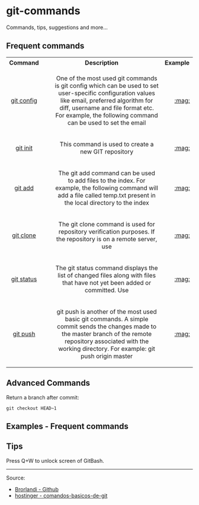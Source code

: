 # git-commands
Commands, tips, suggestions and more...



##  Frequent commands

<table>
 <tr>
     <th>Command</th>
     <th>Description</th>
     <th>Example</th>
 </tr>
  <tr align="center">
     <td><a href="https://github.com/gil-son/java/tree/main/8">git config</a></td>
     <td>
         <ul>
             <p>One of the most used git commands is git config which can be used to set user-specific configuration values like email, preferred algorithm for diff, username and file format etc. For example, the following command can be used to set the email</p>
         </ul>
     </td>
    <td>
         <ul>
             <p><a href=""></p>:mag:</li>
         </ul>
     </td>
 </tr>
 
  <tr align="center">
     <td><a href="https://github.com/gil-son/java/tree/main/8">git init</a></td>
     <td>
         <ul>
             <p>This command is used to create a new GIT repository</p>
         </ul>
     </td>
    <td>
         <ul>
             <p><a href=""></p>:mag:</li>
         </ul>
     </td>
 </tr>
 
 <tr align="center">
     <td><a href="https://github.com/gil-son/java/tree/main/8">git add</a></td>
     <td>
         <ul>
             <p>The git add command can be used to add files to the index. For example, the following command will add a file called temp.txt present in the local directory to the index</p>
         </ul>
     </td>
    <td>
         <ul>
             <p><a href=""></p>:mag:</li>
         </ul>
     </td>
 </tr>
 
 
 <tr align="center">
     <td><a href="https://github.com/gil-son/java/tree/main/8">git clone</a></td>
     <td>
         <ul>
             <p>The git clone command is used for repository verification purposes. If the repository is on a remote server, use</p>
         </ul>
     </td>
    <td>
         <ul>
             <p><a href=""></p>:mag:</li>
         </ul>
     </td>
 </tr>
 
 <tr align="center">
     <td><a href="https://github.com/gil-son/java/tree/main/8">git status</a></td>
     <td>
         <ul>
             <p>The git status command displays the list of changed files along with files that have not yet been added or committed. Use</p>
         </ul>
     </td>
    <td>
         <ul>
             <p><a href=""></p>:mag:</li>
         </ul>
     </td>
 </tr>
 
 <tr align="center">
     <td><a href="https://github.com/gil-son/java/tree/main/8">git push</a></td>
     <td>
         <ul>
             <p>git push is another of the most used basic git commands. A simple commit sends the changes made to the master branch of the remote repository associated with the working directory. For example:
git push origin master</p>
         </ul>
     </td>
    <td>
         <ul>
             <p><a href=""></p>:mag:</li>
         </ul>
     </td>
 </tr>
 
</table>

## Advanced Commands


Return a branch after commit:

```
git checkout HEAD~1
```



## Examples - Frequent commands




## Tips

Press Q+W to unlock screen of GitBash.



<hr>

Source:

<ul>
  <li><a href="https://brorlandi.github.io/git-desfazendo-commits">Brorlandi - Github</a></li>
   <li><a href="https://www.hostinger.com.br/tutoriais/comandos-basicos-de-git?ppc_campaign=google_performance_max&gclid=CjwKCAiAiKuOBhBQEiwAId_sK3yZqfsAsUh_PZoS3tGGZw79eAi4VpGOHHIax5b5-GxlSSmNabJlvxoCyUEQAvD_BwE">hostinger - comandos-basicos-de-git</a></li>
  
</ul>




